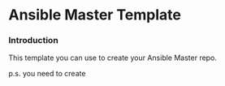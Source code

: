# Ansible Master Template
### Introduction
This template you can use to create your Ansible Master repo.

p.s. you need to create 